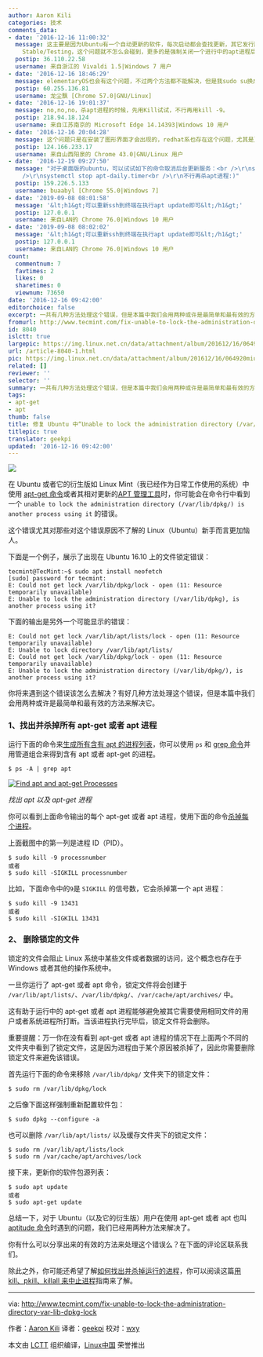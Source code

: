 ```yaml
---
author: Aaron Kili
categories: 技术
comments_data:
- date: '2016-12-16 11:00:32'
  message: 这主要是因为Ubuntu有一个自动更新的软件，每次启动都会查找更新，其它发行版如openSUSE with KDE environment desktop也有类似的问题。如果是Debian
    Stable/Testing，这个问题就不怎么会碰到，更多的是强制关闭一个进行中的apt进程后，再次启用的时候会碰到。在openSUSE下，我会关闭有关启动项，Ubuntu不知道该怎么弄，deb系统我用Debian^_^
  postip: 36.110.22.58
  username: 来自浙江的 Vivaldi 1.5|Windows 7 用户
- date: '2016-12-16 18:46:29'
  message: elementaryOS也会有这个问题，不过两个方法都不能解决，但是我sudo su换成root之后可以安装，，，，
  postip: 60.255.136.81
  username: 龙尘飘 [Chrome 57.0|GNU/Linux]
- date: '2016-12-16 19:01:37'
  message: no,no,no，杀apt进程的时候，先用Kill试试，不行再用kill -9。
  postip: 218.94.18.124
  username: 来自江苏南京的 Microsoft Edge 14.14393|Windows 10 用户
- date: '2016-12-16 20:04:28'
  message: 这个问题只是在安装了图形界面才会出现的，redhat系也存在这个问题，尤其是更新源慢的情况下更为突出。
  postip: 124.166.233.17
  username: 来自山西阳泉的 Chrome 43.0|GNU/Linux 用户
- date: '2016-12-19 09:27:50'
  message: "对于桌面版的ubuntu，可以试试如下的命令取消后台更新服务：<br />\r\nsystemctl stop apt-daily.service<br
    />\r\nsystemctl stop apt-daily.timer<br />\r\n不行再杀apt进程:)"
  postip: 159.226.5.133
  username: buaabyl [Chrome 55.0|Windows 7]
- date: '2019-09-08 08:01:58'
  message: '&lt;h1&gt;可以重新ssh到终端在执行apt update即可&lt;/h1&gt;'
  postip: 127.0.0.1
  username: 来自LAN的 Chrome 76.0|Windows 10 用户
- date: '2019-09-08 08:02:02'
  message: '&lt;h1&gt;可以重新ssh到终端在执行apt update即可&lt;/h1&gt;'
  postip: 127.0.0.1
  username: 来自LAN的 Chrome 76.0|Windows 10 用户
count:
  commentnum: 7
  favtimes: 2
  likes: 0
  sharetimes: 0
  viewnum: 73650
date: '2016-12-16 09:42:00'
editorchoice: false
excerpt: 一共有几种方法处理这个错误，但是本篇中我们会用两种或许是最简单和最有效的方法来解决它。
fromurl: http://www.tecmint.com/fix-unable-to-lock-the-administration-directory-var-lib-dpkg-lock
id: 8040
islctt: true
largepic: https://img.linux.net.cn/data/attachment/album/201612/16/064920miua88zhhkah0k8k.jpg
url: /article-8040-1.html
pic: https://img.linux.net.cn/data/attachment/album/201612/16/064920miua88zhhkah0k8k.jpg.thumb.jpg
related: []
reviewer: ''
selector: ''
summary: 一共有几种方法处理这个错误，但是本篇中我们会用两种或许是最简单和最有效的方法来解决它。
tags:
- apt-get
- apt
thumb: false
title: 修复 Ubuntu 中“Unable to lock the administration directory (/var/lib/dpkg/)”的
titlepic: true
translator: geekpi
updated: '2016-12-16 09:42:00'
---
```


![](/data/attachment/album/201612/16/064920miua88zhhkah0k8k.jpg)


在 Ubuntu 或者它的衍生版如 Linux Mint（我已经作为日常工作使用的系统）中使用 [apt-get 命令](/article-4933-1.html)或者其相对更新的[APT 管理工具](/article-7364-1.html)时，你可能会在命令行中看到一个 `unable to lock the administration directory (/var/lib/dpkg/) is another process using it` 的错误。


这个错误尤其对那些对这个错误原因不了解的 Linux（Ubuntu）新手而言更加恼人。


下面是一个例子，展示了出现在 Ubuntu 16.10 上的文件锁定错误：



```
tecmint@TecMint:~$ sudo apt install neofetch
[sudo] password for tecmint:
E: Could not get lock /var/lib/dpkg/lock - open (11: Resource temporarily unavailable)
E: Unable to lock the administration directory (/var/lib/dpkg), is another process using it?

```

下面的输出是另外一个可能显示的错误：



```
E: Could not get lock /var/lib/apt/lists/lock - open (11: Resource temporarily unavailable)
E: Unable to lock directory /var/lib/apt/lists/ 
E: Could not get lock /var/lib/dpkg/lock - open (11: Resource temporarily unavailable) 
E: Unable to lock the administration directory (/var/lib/dpkg/), is another process using it?

```

你将来遇到这个错误该怎么去解决？有好几种方法处理这个错误，但是本篇中我们会用两种或许是最简单和最有效的方法来解决它。


### 1、找出并杀掉所有 apt-get 或者 apt 进程


运行下面的命令来[生成所有含有 apt 的进程列表](http://www.tecmint.com/find-linux-processes-memory-ram-cpu-usage/)，你可以使用 `ps` 和 [grep 命令](http://www.tecmint.com/linux-grep-commands-character-classes-bracket-expressions/)并用管道组合来得到含有 apt 或者 apt-get 的进程。



```
$ ps -A | grep apt

```

 [![Find apt and apt-get Processes](/data/attachment/album/201612/16/064950d1g4d5cs429zsaz9.png)](http://www.tecmint.com/wp-content/uploads/2016/11/find-apt-processes.png) 


*找出 apt 以及 apt-get 进程*


你可以看到上面命令输出的每个 apt-get 或者 apt 进程，使用下面的命令[杀掉每个进程](http://www.tecmint.com/find-and-kill-running-processes-pid-in-linux/)。


上面截图中的第一列是进程 ID（PID）。



```
$ sudo kill -9 processnumber
或者
$ sudo kill -SIGKILL processnumber

```

比如，下面命令中的`9`是 `SIGKILL` 的信号数，它会杀掉第一个 apt 进程：



```
$ sudo kill -9 13431
或者
$ sudo kill -SIGKILL 13431

```

### 2、 删除锁定的文件


锁定的文件会阻止 Linux 系统中某些文件或者数据的访问，这个概念也存在于 Windows 或者其他的操作系统中。


一旦你运行了 apt-get 或者 apt 命令，锁定文件将会创建于 `/var/lib/apt/lists/`、`/var/lib/dpkg/`、`/var/cache/apt/archives/` 中。


这有助于运行中的 apt-get 或者 apt 进程能够避免被其它需要使用相同文件的用户或者系统进程所打断。当该进程执行完毕后，锁定文件将会删除。


重要提醒：万一你在没有看到 apt-get 或者 apt 进程的情况下在上面两个不同的文件夹中看到了锁定文件，这是因为进程由于某个原因被杀掉了，因此你需要删除锁定文件来避免该错误。


首先运行下面的命令来移除 `/var/lib/dpkg/` 文件夹下的锁定文件：



```
$ sudo rm /var/lib/dpkg/lock

```

之后像下面这样强制重新配置软件包：



```
$ sudo dpkg --configure -a

```

也可以删除 `/var/lib/apt/lists/` 以及缓存文件夹下的锁定文件：



```
$ sudo rm /var/lib/apt/lists/lock
$ sudo rm /var/cache/apt/archives/lock

```

接下来，更新你的软件包源列表：



```
$ sudo apt update
或者
$ sudo apt-get update

```

总结一下，对于 Ubuntu（以及它的衍生版）用户在使用 apt-get 或者 apt 也叫 [aptitude 命令](http://www.tecmint.com/difference-between-apt-and-aptitude/)时遇到的问题，我们已经用两种方法来解决了。


你有什么可以分享出来的有效的方法来处理这个错误么？在下面的评论区联系我们。


除此之外，你可能还希望了解[如何找出并杀掉运行的进程](http://www.tecmint.com/find-and-kill-running-processes-pid-in-linux/)，你可以阅读这篇[用 kill、pkill、killall 来中止进程](http://www.tecmint.com/how-to-kill-a-process-in-linux/)指南来了解。




---


via: <http://www.tecmint.com/fix-unable-to-lock-the-administration-directory-var-lib-dpkg-lock>


作者：[Aaron Kili](http://www.tecmint.com/author/aaronkili/) 译者：[geekpi](https://github.com/geekpi) 校对：[wxy](https://github.com/wxy)


本文由 [LCTT](https://github.com/LCTT/TranslateProject) 组织编译，[Linux中国](https://linux.cn/) 荣誉推出